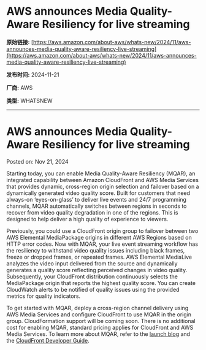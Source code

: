 # AWS announces Media Quality-Aware Resiliency for live streaming

**原始链接:** [https://aws.amazon.com/about-aws/whats-new/2024/11/aws-announces-media-quality-aware-resiliency-live-streaming](https://aws.amazon.com/about-aws/whats-new/2024/11/aws-announces-media-quality-aware-resiliency-live-streaming)

**发布时间:** 2024-11-21

**厂商:** AWS

**类型:** WHATSNEW

---
# AWS announces Media Quality-Aware Resiliency for live streaming

Posted on: Nov 21, 2024 

Starting today, you can enable Media Quality-Aware Resiliency (MQAR), an integrated capability between Amazon CloudFront and AWS Media Services that provides dynamic, cross-region origin selection and failover based on a dynamically generated video quality score. Built for customers that need always-on ‘eyes-on-glass’ to deliver live events and 24/7 programming channels, MQAR automatically switches between regions in seconds to recover from video quality degradation in one of the regions. This is designed to help deliver a high quality of experience to viewers.  
  
Previously, you could use a CloudFront origin group to failover between two AWS Elemental MediaPackage origins in different AWS Regions based on HTTP error codes. Now with MQAR, your live event streaming workflow has the resiliency to withstand video quality issues including black frames, freeze or dropped frames, or repeated frames. AWS Elemental MediaLive analyzes the video input delivered from the source and dynamically generates a quality score reflecting perceived changes in video quality. Subsequently, your CloudFront distribution continuously selects the MediaPackage origin that reports the highest quality score. You can create CloudWatch alerts to be notified of quality issues using the provided metrics for quality indicators.  
  
To get started with MQAR, deploy a cross-region channel delivery using AWS Media Services and configure CloudFront to use MQAR in the origin group. CloudFormation support will be coming soon. There is no additional cost for enabling MQAR, standard pricing applies for CloudFront and AWS Media Services. To learn more about MQAR, refer to the [launch blog](https://aws.amazon.com/blogs/media/improve-your-viewers-live-streaming-experience-with-media-quality-aware-resiliency/) and the [CloudFront Developer Guide](https://docs.aws.amazon.com/AmazonCloudFront/latest/DeveloperGuide/media-quality-score.html).
